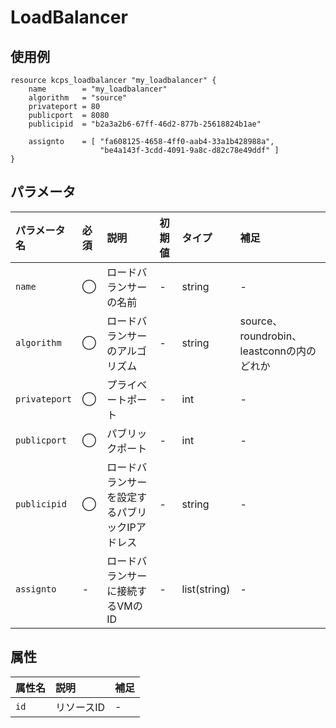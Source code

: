 # LoadBalancer

## 使用例

```hcl
resource kcps_loadbalancer "my_loadbalancer" {
    name        = "my_loadbalancer" 
    algorithm   = "source"
    privateport = 80
    publicport  = 8080
    publicipid  = "b2a3a2b6-67ff-46d2-877b-25618824b1ae"

    assignto    = [ "fa608125-4658-4ff0-aab4-33a1b428988a",
                    "be4a143f-3cdd-4091-9a8c-d82c78e49ddf" ]  
}
```

## パラメータ

|パラメータ名 |必須    |説明      |初期値    |タイプ    |補足|
|:----------|:------|:---------|:--------|:--------|:--|
|`name`         |◯|ロードバランサーの名前  | - | string | - |
|`algorithm`   |◯|ロードバランサーのアルゴリズム | - | string | source、roundrobin、leastconnの内のどれか |
|`privateport`    |◯|プライベートポート    | - | int | - |
|`publicport`     |◯|パブリックポート     | - | int | - |
|`publicipid` |◯|ロードバランサーを設定するパブリックIPアドレス  | - | string | - |
|`assignto`        |-| ロードバランサーに接続するVMのID | - | list(string) | - |



## 属性
|属性名 |説明      |補足 |
|:----------|:------|:---------|
|`id`          |リソースID   | - | 
